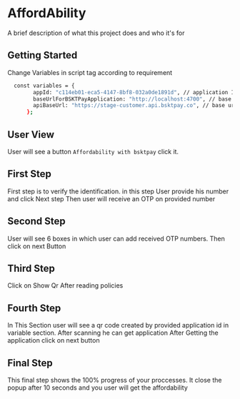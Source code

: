 
# AffordAbility

A brief description of what this project does and who it's for


## Getting Started

Change Variables in script tag according to requirement

```bash
  const variables = {
        appId: "c114eb01-eca5-4147-8bf8-032a0de1891d", // application Id for getting qr code
        baseUrlForBSKTPayApplication: "http://localhost:4700", // base url of iframe application
        apiBaseUrl: "https://stage-customer.api.bsktpay.co", // base url for affordability api
      };
```
    
## User View 

User will see a button `Affordability with bsktpay` click it.
## First Step

First step is to verify the identification. in this step User provide his number and click Next step Then user will receive an OTP on provided number
## Second Step

User will see 6 boxes in which user can add received OTP numbers. Then click on next Button 
## Third Step
Click on Show Qr After reading policies
## Fourth Step

In This Section user will see a qr code created by provided application id in variable section. 
After scanning he can get application 
After Getting the application click on next button
## Final Step

This final step shows the 100% progress of your proccesses. It close the popup after 10 seconds and you user will get the affordability 
